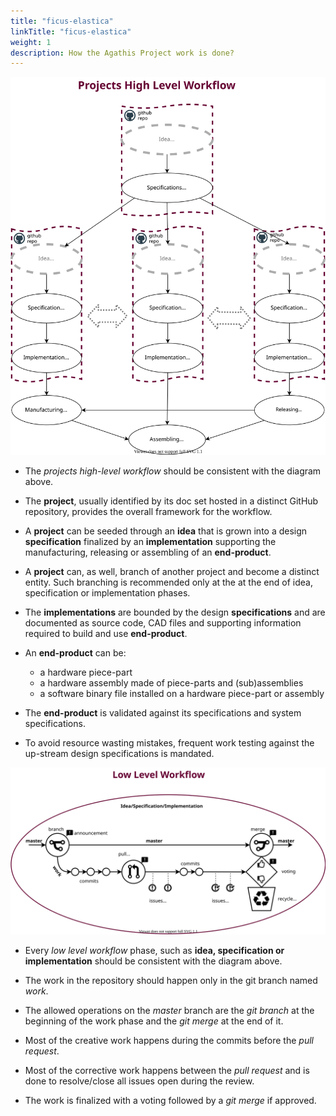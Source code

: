 ```yaml
---
title: "ficus-elastica"
linkTitle: "ficus-elastica"
weight: 1
description: How the Agathis Project work is done?
---
```



![workflow-HighLevel.svg](workflow-HighLevel.svg)

- The *projects high-level workflow* should be consistent with the diagram above.

- The **project**, usually identified by its doc set hosted in a distinct GitHub repository, provides the overall framework for the workflow.

- A **project** can be seeded through an **idea** that is grown into a design **specification** finalized by an **implementation** supporting the manufacturing, releasing or assembling of an **end-product**.

- A **project** can, as well, branch of another project and become a distinct entity. Such branching is recommended only at the at the end of idea, specification or implementation phases.

- The **implementations** are bounded by the design **specifications** and are documented as source code, CAD files and supporting information required to build and use **end-product**.

- An **end-product** can be:
  - a hardware piece-part
  - a hardware assembly made of piece-parts and (sub)assemblies
  - a software binary file installed on a hardware piece-part or assembly

- The **end-product** is validated against its specifications and system specifications.

- To avoid resource wasting mistakes, frequent work testing against the up-stream design specifications is mandated.

![workflow-LowLevel](workflow-LowLevel.svg)

- Every *low level workflow* phase, such as **idea, specification or implementation**
should be consistent with the diagram above.

- The work in the repository should happen only in the git branch named *work*.

- The allowed operations on the *master* branch are the *git branch* at the beginning of the work phase and the *git merge* at the end of it.

- Most of the creative work happens during the commits before the *pull request*.

- Most of the corrective work happens between the *pull request* and is done to resolve/close all issues open during the review.

- The work is finalized with a voting followed by a *git merge* if approved.


